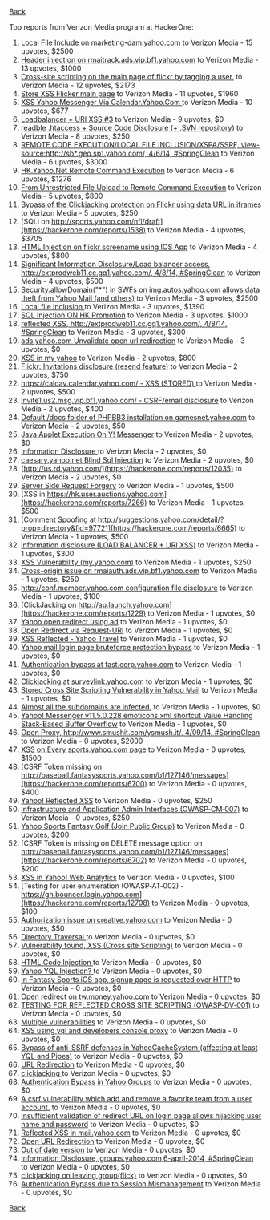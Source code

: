 [Back](../README.md)

Top reports from Verizon Media program at HackerOne:

1. [Local File Include on marketing-dam.yahoo.com](https://hackerone.com/reports/7779) to Verizon Media - 15 upvotes, $2500
2. [Header injection on rmaitrack.ads.vip.bf1.yahoo.com](https://hackerone.com/reports/6322) to Verizon Media - 13 upvotes, $1000
3. [Cross-site scripting on the main page of flickr by tagging a user.](https://hackerone.com/reports/916) to Verizon Media - 12 upvotes, $2173
4. [Store XSS Flicker main page](https://hackerone.com/reports/940) to Verizon Media - 11 upvotes, $1960
5. [XSS Yahoo Messenger Via Calendar.Yahoo.Com ](https://hackerone.com/reports/914) to Verizon Media - 10 upvotes, $677
6. [Loadbalancer + URI XSS #3](https://hackerone.com/reports/9703) to Verizon Media - 9 upvotes, $0
7. [readble .htaccess + Source Code Disclosure  (+ .SVN repository)](https://hackerone.com/reports/7813) to Verizon Media - 8 upvotes, $250
8. [REMOTE CODE EXECUTION/LOCAL FILE INCLUSION/XSPA/SSRF, view-source:http://sb*.geo.sp1.yahoo.com/, 4/6/14, #SpringClean](https://hackerone.com/reports/6674) to Verizon Media - 6 upvotes, $3000
9. [HK.Yahoo.Net Remote Command Execution](https://hackerone.com/reports/2127) to Verizon Media - 6 upvotes, $1276
10. [From Unrestricted File Upload to Remote Command Execution](https://hackerone.com/reports/4836) to Verizon Media - 5 upvotes, $800
11. [Bypass of the Clickjacking protection on Flickr using data URL in iframes](https://hackerone.com/reports/7264) to Verizon Media - 5 upvotes, $250
12. [SQLi on http://sports.yahoo.com/nfl/draft](https://hackerone.com/reports/1538) to Verizon Media - 4 upvotes, $3705
13. [HTML Injection on flickr screename using IOS App](https://hackerone.com/reports/1483) to Verizon Media - 4 upvotes, $800
14. [Significant Information Disclosure/Load balancer access, http://extprodweb11.cc.gq1.yahoo.com/, 4/8/14, #SpringClean](https://hackerone.com/reports/6194) to Verizon Media - 4 upvotes, $500
15. [Security.allowDomain("*") in SWFs on img.autos.yahoo.com allows data theft from Yahoo Mail (and others)](https://hackerone.com/reports/1171) to Verizon Media - 3 upvotes, $2500
16. [Local file inclusion ](https://hackerone.com/reports/1675) to Verizon Media - 3 upvotes, $1390
17. [SQL Injection ON HK.Promotion](https://hackerone.com/reports/3039) to Verizon Media - 3 upvotes, $1000
18. [reflected XSS, http://extprodweb11.cc.gq1.yahoo.com/, 4/8/14, #SpringClean](https://hackerone.com/reports/6195) to Verizon Media - 3 upvotes, $300
19. [ads.yahoo.com Unvalidate open url redirection](https://hackerone.com/reports/7731) to Verizon Media - 3 upvotes, $0
20. [XSS in my yahoo](https://hackerone.com/reports/1203) to Verizon Media - 2 upvotes, $800
21. [Flickr: Invitations disclosure (resend feature)](https://hackerone.com/reports/1533) to Verizon Media - 2 upvotes, $750
22. [https://caldav.calendar.yahoo.com/ - XSS (STORED) ](https://hackerone.com/reports/8281) to Verizon Media - 2 upvotes, $500
23. [invite1.us2.msg.vip.bf1.yahoo.com/ - CSRF/email disclosure](https://hackerone.com/reports/7608) to Verizon Media - 2 upvotes, $400
24. [Default /docs folder of PHPBB3 installation on gamesnet.yahoo.com](https://hackerone.com/reports/17506) to Verizon Media - 2 upvotes, $50
25. [Java Applet Execution On Y! Messenger](https://hackerone.com/reports/933) to Verizon Media - 2 upvotes, $0
26. [Information Disclosure ](https://hackerone.com/reports/1091) to Verizon Media - 2 upvotes, $0
27. [caesary.yahoo.net Blind Sql Injection](https://hackerone.com/reports/21899) to Verizon Media - 2 upvotes, $0
28. [http://us.rd.yahoo.com/](https://hackerone.com/reports/12035) to Verizon Media - 2 upvotes, $0
29. [Server Side Request Forgery](https://hackerone.com/reports/4461) to Verizon Media - 1 upvotes, $500
30. [XSS in https://hk.user.auctions.yahoo.com](https://hackerone.com/reports/7266) to Verizon Media - 1 upvotes, $500
31. [Comment Spoofing  at  http://suggestions.yahoo.com/detail/?prop=directory&fid=97721](https://hackerone.com/reports/6665) to Verizon Media - 1 upvotes, $500
32. [information disclosure (LOAD BALANCER + URI XSS)](https://hackerone.com/reports/8284) to Verizon Media - 1 upvotes, $300
33. [XSS Vulnerability (my.yahoo.com)](https://hackerone.com/reports/4256) to Verizon Media - 1 upvotes, $250
34. [Cross-origin issue on rmaiauth.ads.vip.bf1.yahoo.com](https://hackerone.com/reports/6268) to Verizon Media - 1 upvotes, $250
35. [http://conf.member.yahoo.com configuration file disclosure](https://hackerone.com/reports/2598) to Verizon Media - 1 upvotes, $100
36. [ClickJacking on http://au.launch.yahoo.com](https://hackerone.com/reports/1229) to Verizon Media - 1 upvotes, $0
37. [Yahoo open redirect using ad](https://hackerone.com/reports/2322) to Verizon Media - 1 upvotes, $0
38. [Open Redirect via Request-URI](https://hackerone.com/reports/15298) to Verizon Media - 1 upvotes, $0
39. [XSS Reflected - Yahoo Travel](https://hackerone.com/reports/1553) to Verizon Media - 1 upvotes, $0
40. [Yahoo mail login page bruteforce protection bypass](https://hackerone.com/reports/2596) to Verizon Media - 1 upvotes, $0
41. [Authentication bypass at fast.corp.yahoo.com](https://hackerone.com/reports/3577) to Verizon Media - 1 upvotes, $0
42. [Clickjacking at surveylink.yahoo.com](https://hackerone.com/reports/3578) to Verizon Media - 1 upvotes, $0
43. [Stored Cross Site Scripting Vulnerability in Yahoo Mail](https://hackerone.com/reports/4277) to Verizon Media - 1 upvotes, $0
44. [Almost all the subdomains are infected.](https://hackerone.com/reports/4359) to Verizon Media - 1 upvotes, $0
45. [Yahoo! Messenger v11.5.0.228 emoticons.xml shortcut Value Handling Stack-Based Buffer Overflow](https://hackerone.com/reports/10767) to Verizon Media - 1 upvotes, $0
46. [Open Proxy, http://www.smushit.com/ysmush.it/, 4/09/14, #SpringClean](https://hackerone.com/reports/6704) to Verizon Media - 0 upvotes, $2000
47. [XSS on Every sports.yahoo.com page](https://hackerone.com/reports/2168) to Verizon Media - 0 upvotes, $1500
48. [CSRF Token missing on  http://baseball.fantasysports.yahoo.com/b1/127146/messages](https://hackerone.com/reports/6700) to Verizon Media - 0 upvotes, $400
49. [Yahoo! Reflected XSS](https://hackerone.com/reports/18279) to Verizon Media - 0 upvotes, $250
50. [Infrastructure and Application Admin Interfaces (OWASP‐CM‐007)](https://hackerone.com/reports/11414) to Verizon Media - 0 upvotes, $250
51. [Yahoo Sports Fantasy Golf (Join Public Group)](https://hackerone.com/reports/16414) to Verizon Media - 0 upvotes, $200
52. [CSRF Token is missing on DELETE message option on  http://baseball.fantasysports.yahoo.com/b1/127146/messages](https://hackerone.com/reports/6702) to Verizon Media - 0 upvotes, $200
53. [XSS in Yahoo! Web Analytics](https://hackerone.com/reports/5442) to Verizon Media - 0 upvotes, $100
54. [Testing for user enumeration (OWASP‐AT‐002) - https://gh.bouncer.login.yahoo.com](https://hackerone.com/reports/12708) to Verizon Media - 0 upvotes, $100
55. [Authorization issue on creative.yahoo.com](https://hackerone.com/reports/12685) to Verizon Media - 0 upvotes, $50
56. [Directory Traversal ](https://hackerone.com/reports/1092) to Verizon Media - 0 upvotes, $0
57. [Vulnerability found, XSS (Cross site Scripting)](https://hackerone.com/reports/1258) to Verizon Media - 0 upvotes, $0
58. [HTML Code Injection ](https://hackerone.com/reports/1376) to Verizon Media - 0 upvotes, $0
59. [Yahoo YQL Injection? ](https://hackerone.com/reports/1407) to Verizon Media - 0 upvotes, $0
60. [In Fantasy Sports iOS app, signup page is requested over HTTP](https://hackerone.com/reports/2101) to Verizon Media - 0 upvotes, $0
61. [Open redirect on tw.money.yahoo.com](https://hackerone.com/reports/4570) to Verizon Media - 0 upvotes, $0
62. [TESTING FOR REFLECTED CROSS SITE SCRIPTING (OWASP‐DV‐001)](https://hackerone.com/reports/12011) to Verizon Media - 0 upvotes, $0
63. [Multiple vulnerabilities](https://hackerone.com/reports/14248) to Verizon Media - 0 upvotes, $0
64. [XSS using yql and developers console proxy](https://hackerone.com/reports/1011) to Verizon Media - 0 upvotes, $0
65. [Bypass of anti-SSRF defenses in YahooCacheSystem (affecting at least YQL and Pipes)](https://hackerone.com/reports/1066) to Verizon Media - 0 upvotes, $0
66. [URL Redirection](https://hackerone.com/reports/1429) to Verizon Media - 0 upvotes, $0
67. [clickjacking ](https://hackerone.com/reports/1207) to Verizon Media - 0 upvotes, $0
68. [Authentication Bypass in Yahoo Groups](https://hackerone.com/reports/1209) to Verizon Media - 0 upvotes, $0
69. [A csrf vulnerability which add and remove a favorite team from a user account.](https://hackerone.com/reports/1620) to Verizon Media - 0 upvotes, $0
70. [Insufficient validation of redirect URL on login page allows hijacking user name and password](https://hackerone.com/reports/2126) to Verizon Media - 0 upvotes, $0
71. [Reflected XSS in mail.yahoo.com](https://hackerone.com/reports/2240) to Verizon Media - 0 upvotes, $0
72. [Open URL Redirection](https://hackerone.com/reports/4521) to Verizon Media - 0 upvotes, $0
73. [Out of date version](https://hackerone.com/reports/5221) to Verizon Media - 0 upvotes, $0
74. [Information Disclosure, groups.yahoo.com,6-april-2014, #SpringClean](https://hackerone.com/reports/5986) to Verizon Media - 0 upvotes, $0
75. [clickjacking on leaving group(flick)](https://hackerone.com/reports/7745) to Verizon Media - 0 upvotes, $0
76. [Authentication Bypass due to Session Mismanagement](https://hackerone.com/reports/10912) to Verizon Media - 0 upvotes, $0


[Back](../README.md)